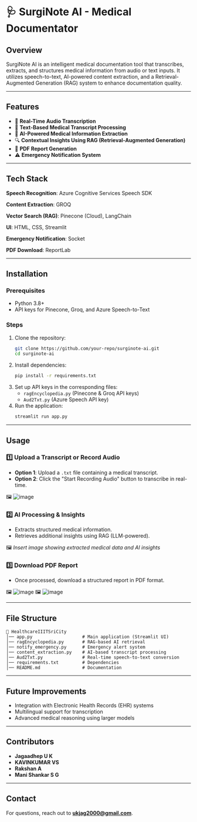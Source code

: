 # 🩺 SurgiNote AI - Medical Documentator

## Overview

SurgiNote AI is an intelligent medical documentation tool that transcribes, extracts, and structures medical information from audio or text inputs. It utilizes speech-to-text, AI-powered content extraction, and a Retrieval-Augmented Generation (RAG) system to enhance documentation quality.

---

## Features

- 🎤 **Real-Time Audio Transcription**
- 📄 **Text-Based Medical Transcript Processing**
- 🏥 **AI-Powered Medical Information Extraction**
- 🔍 **Contextual Insights Using RAG (Retrieval-Augmented Generation)**
- 📑 **PDF Report Generation**
- ⚠️ **Emergency Notification System**

---
## Tech Stack

**Speech Recognition**: Azure Cognitive Services Speech SDK

**Content Extraction**: GROQ

**Vector Search (RAG)**: Pinecone (Cloud), LangChain

**UI**: HTML, CSS, Streamlit

**Emergency Notification**: Socket

**PDF Download**: ReportLab

---

## Installation

### Prerequisites

- Python 3.8+
- API keys for Pinecone, Groq, and Azure Speech-to-Text

### Steps

1. Clone the repository:
   ```bash
   git clone https://github.com/your-repo/surginote-ai.git
   cd surginote-ai
   ```
2. Install dependencies:
   ```bash
   pip install -r requirements.txt
   ```
3. Set up API keys in the corresponding files:
   - `ragEncyclopedia.py` (Pinecone & Groq API keys)
   - `Aud2Txt.py` (Azure Speech API key)
4. Run the application:
   ```bash
   streamlit run app.py
   ```

---

## Usage

### 1️⃣ Upload a Transcript or Record Audio

- **Option 1**: Upload a `.txt` file containing a medical transcript.
- **Option 2**: Click the "Start Recording Audio" button to transcribe in real-time.

🖼️ ![image](https://github.com/user-attachments/assets/3c791257-afae-4870-864f-6deb774c1c9a)


### 2️⃣ AI Processing & Insights

- Extracts structured medical information.
- Retrieves additional insights using RAG (LLM-powered).

🖼️ *Insert image showing extracted medical data and AI insights*

### 3️⃣ Download PDF Report

- Once processed, download a structured report in PDF format.

🖼️ ![image](https://github.com/user-attachments/assets/ce4c5125-d8a8-4338-a2f9-bd13a890f9a2)
🖼️ ![image](https://github.com/user-attachments/assets/7e21b3dd-c420-4413-a646-a3ff723b27f6)



---

## File Structure

```
📂 HealthcareIIITSriCity
│── app.py                   # Main application (Streamlit UI)
│── ragEncyclopedia.py       # RAG-based AI retrieval
│── notify_emergency.py      # Emergency alert system
│── content_extraction.py    # AI-based transcript processing
│── Aud2Txt.py               # Real-time speech-to-text conversion
│── requirements.txt         # Dependencies
│── README.md                # Documentation
```

---

## Future Improvements

- Integration with Electronic Health Records (EHR) systems
- Multilingual support for transcription
- Advanced medical reasoning using larger models

---

## Contributors

- **Jagaadhep U K**
- **KAVINKUMAR VS**
- **Rakshan A**
- **Mani Shankar S G** 

---

## Contact

For questions, reach out to [**ukjag2000@gmail.com**](mailto\:ukjag2000@gmail.com).

